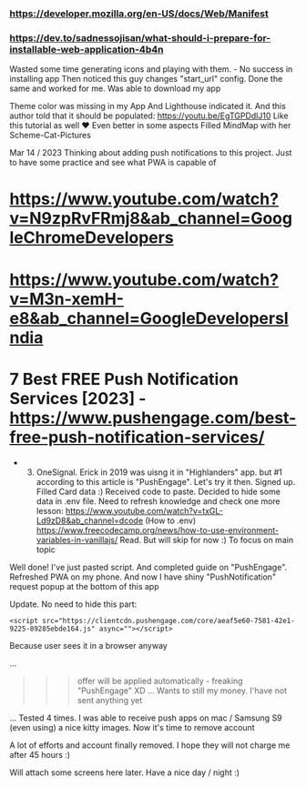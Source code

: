 ### https://developer.mozilla.org/en-US/docs/Web/Manifest

### https://dev.to/sadnessojisan/what-should-i-prepare-for-installable-web-application-4b4n

Wasted some time generating icons and playing with them. - No success in installing app
Then noticed this guy changes "start_url" config. Done the same and worked for me. Was able to download my app

Theme color was missing in my App
And Lighthouse indicated it. And this author told that it should be populated:
https://youtu.be/EgTGPDdlJ10
Like this tutorial as well ❤️
Even better in some aspects
Filled MindMap with her Scheme-Cat-Pictures

Mar 14 / 2023
Thinking about adding push notifications to this project. Just to have some practice and see what PWA is capable of

# https://www.youtube.com/watch?v=N9zpRvFRmj8&ab_channel=GoogleChromeDevelopers

# https://www.youtube.com/watch?v=M3n-xemH-e8&ab_channel=GoogleDevelopersIndia

# 7 Best FREE Push Notification Services [2023] - https://www.pushengage.com/best-free-push-notification-services/

- 3. OneSignal. Erick in 2019 was uisng it in "Highlanders" app.
     but #1 according to this article is "PushEngage". Let's try it then.
     Signed up. Filled Card data :) Received code to paste. Decided to hide some data in .env file. Need to refresh knowledge
     and check one more lesson: https://www.youtube.com/watch?v=txGL-Ld9zD8&ab_channel=dcode (How to .env)
     https://www.freecodecamp.org/news/how-to-use-environment-variables-in-vanillajs/
     Read. But will skip for now :) To focus on main topic

Well done! I've just pasted script. And completed guide on "PushEngage". Refreshed PWA on my phone.
And now I have shiny "PushNotification" request popup at the bottom of this app

Update. No need to hide this part:

```
<script src="https://clientcdn.pushengage.com/core/aeaf5e60-7581-42e1-9225-89285ebde164.js" async=""></script>
```

Because user sees it in a browser anyway

...

> > > offer will be applied automatically - freaking "PushEngage" XD ... Wants to still my money. I'have not sent anything yet

...
Tested 4 times. I was able to receive push apps on mac / Samsung S9 (even using) a nice kitty images. Now it's time to remove account

A lot of efforts and account finally removed. I hope they will not charge me after 45 hours :)

Will attach some screens here later. Have a nice day / night :)

